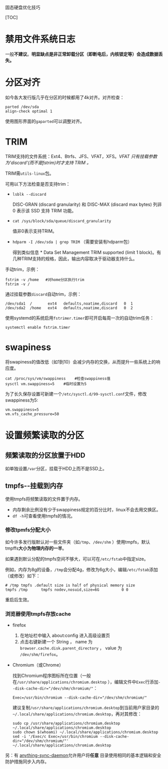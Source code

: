 固态硬盘优化技巧

[TOC]

# 禁用文件系统日志

一般**不建议**。**明显缺点是非正常卸载分区（即断电后，内核锁定等）会造成数据丢失。**

# 分区对齐

如今各大发行版几乎在分区的时候都用了4k对齐。对齐检查：

```shell
parted /dev/sda
align-check optimal 1 
```
使用图形界面的`gaparted`可以调整对齐。

# TRIM

TRIM支持的文件系统：Ext4、Btrfs、JFS、VFAT，XFS。*VFAT 只有挂载参数为'discard'(而不是fstrim)时才支持 TRIM 。*

TRIM需`utils-linux`包。

可用以下方法检查是否支持trim：

- `lsblk --discard`

  DISC-GRAN (discard granularity) 和 DISC-MAX (discard max bytes) 列非 0 表示该 SSD 支持 TRIM 功能。

- `cat /sys/block/sda/queue/discard_granularity`

  值非0表示支持TRIM。

- `hdparm -I /dev/sda | grep TRIM` （需要安装有hdparm包）

  得到类似信息  *    Data Set Management TRIM supported (limit 1 block)。有几种TRIM支持的规格，因此，输出内容取决于驱动器支持什么。



手动trim，示例：

```shell
fstrim -v /home   #对home分区执行trim
fstrim -v /
```

通过挂载参数`discard`自动trim，示例：

```shell
/dev/sda1  /       ext4   defaults,noatime,discard   0  1
/dev/sda2  /home   ext4   defaults,noatime,discard   0  2
```

使用systemd的系统启用`fstrimer.timer`即可开启每周一次的自动trim任务：

```shell
systemctl enable fstrim.timer
```

# swapiness

将swapiness的值改低（如1到10）会减少内存的交换，从而提升一些系统上的响应度。

```shell
cat /proc/sys/vm/swappiness    #检查swappiness值
sysctl vm.swappiness=5    #临时设置为5
```
为了长久保存设置可新建一个`/etc/sysctl.d/99-sysctl.conf`文件，修改swappiness为5:

```shell
vm.swappiness=5
vm.vfs_cache_pressure=50
```
# 设置频繁读取的分区

## 频繁读取的分区放置于HDD

如单独设置`/var`分区，挂载于HDD上而不是SSD上。

## tmpfs--挂载到内存

使用tmpfs将频繁读取的文件置于内存。

- 内存剩余比例没有少于swappiness规定的百分比时，linux不会去用交换区。
- `df -h`可查看使用tmpfs的情况。

### 修改tpmfs分配大小

如今许多发行版默认对一些文件夹（如`/tmp`、`/dev/shm` ）使用tmpfs，默认tmpffs**大小为物理内存的一半**。

如果遇到默认分配的tmpfs空间不够大，可以可在`/etc/fstab`中指定size。

例如，内存为8g的设备，`/tmp`会分配4g，修改为6g大小，编辑`/etc/fstab`添加（或修改）如下：

```shell
# /tmp tmpfs .default size is half of physical memory size
tmpfs /tmp      tmpfs nodev,nosuid,size=6G          0 0
```

重启后生效。

### 浏览器使用tmpfs存放cache

- firefox

  1. 在地址栏中输入 about:config 进入高级设置页
  2. 点击右键新建一个 String ， name 为 `browser.cache.disk.parent_directory` ， value 为 `/dev/shm/firefox`。

- Chromium（或Chrome）

  找到Chromium程序图标所在位置（一般在`/usr/share/applications/chromium.desktop` ），编辑文件中`Exec`行添加`--disk-cache-dir="/dev/shm/chromium/"`：

  ```shell
  Exec=/usr/bin/chromium --disk-cache-dir="/dev/shm/chromium/"
  ```

  建议复制`/usr/share/applications/chromium.desktop`到当前用户家目录的`~/.local/share/applications/chromium.desktop`，再对其修改：
  
  ```shell
  sudo cp /usr/share/applications/chromium.desktop ~/.local/share/applications/chromium.desktop
  sudo chown $(whoami) ~/.local/share/applications/chromium.desktop
  sed -i '/Exec/c Exec=/usr/bin/chromium --disk-cache-dir="/dev/shm/chromium/"'  ~/.local/share/applications/chromium.desktop
  ```
  
  



另：有 [anything-sync-daemon](https://aur.archlinux.org/packages/anything-sync-daemon/)允许用户将**任意** 目录使用相同的基本逻辑和安全防护措施同步入内存。